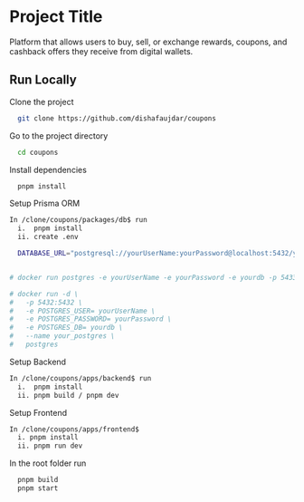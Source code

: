 # Project Title

Platform that allows users to buy, sell, or exchange rewards,  coupons, and cashback offers they receive from digital wallets. 

## Run Locally

Clone the project

```bash
  git clone https://github.com/dishafaujdar/coupons
```

Go to the project directory

```bash
  cd coupons
```

Install dependencies

```bash
  pnpm install
```

Setup Prisma ORM

```bash
In /clone/coupons/packages/db$ run
  i.  pnpm install
  ii. create .env 

  DATABASE_URL="postgresql://yourUserName:yourPassword@localhost:5432/yourdb"


# docker run postgres -e yourUserName -e yourPassword -e yourdb -p 5433:5433 -d postgres

# docker run -d \
#   -p 5432:5432 \
#   -e POSTGRES_USER= yourUserName \
#   -e POSTGRES_PASSWORD= yourPassword \
#   -e POSTGRES_DB= yourdb \
#   --name your_postgres \
#   postgres
```

Setup Backend

```bash
In /clone/coupons/apps/backend$ run
  i.  pnpm install
  ii. pnpm build / pnpm dev
```

Setup Frontend

```bash
In /clone/coupons/apps/frontend$ 
  i. pnpm install
  ii. pnpm run dev
```

In the root folder run

```bash
  pnpm build
  pnpm start
```